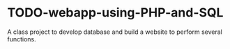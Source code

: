 # TODO-webapp-using-PHP-and-SQL
A class project to develop database and build a website to perform several functions. 
